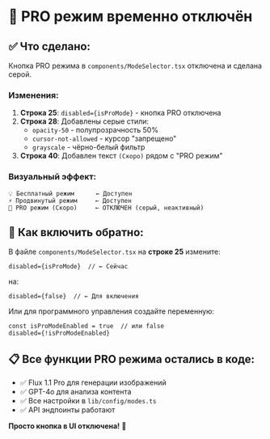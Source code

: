# 💎 PRO режим временно отключён

## ✅ Что сделано:

Кнопка PRO режима в `components/ModeSelector.tsx` отключена и сделана серой.

### Изменения:

1. **Строка 25**: `disabled={isProMode}` - кнопка PRO отключена
2. **Строка 28**: Добавлены серые стили:
   - `opacity-50` - полупрозрачность 50%
   - `cursor-not-allowed` - курсор "запрещено"
   - `grayscale` - чёрно-белый фильтр
3. **Строка 40**: Добавлен текст `(Скоро)` рядом с "PRO режим"

### Визуальный эффект:

```
💡 Бесплатный режим      ← Доступен
⚡ Продвинутый режим     ← Доступен
💎 PRO режим (Скоро)     ← ОТКЛЮЧЕН (серый, неактивный)
```

## 🔧 Как включить обратно:

В файле `components/ModeSelector.tsx` на **строке 25** измените:

```tsx
disabled={isProMode}  // ← Сейчас
```

на:

```tsx
disabled={false}  // ← Для включения
```

Или для программного управления создайте переменную:

```tsx
const isProModeEnabled = true  // или false
disabled={!isProModeEnabled}
```

## 📋 Все функции PRO режима остались в коде:

- ✅ Flux 1.1 Pro для генерации изображений
- ✅ GPT-4o для анализа контента
- ✅ Все настройки в `lib/config/modes.ts`
- ✅ API эндпоинты работают

**Просто кнопка в UI отключена!** 🎯

